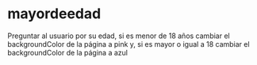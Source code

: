 # mayordeedad
Preguntar al usuario por su edad, si es menor de 18 años cambiar el backgroundColor de la página a pink y, si es mayor o igual a 18 cambiar el backgroundColor de la página a azul
